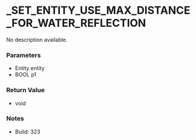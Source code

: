 # _SET_ENTITY_USE_MAX_DISTANCE_FOR_WATER_REFLECTION

No description available.

### Parameters
* Entity entity
* BOOL p1

### Return Value
* void

### Notes
* Build: 323

